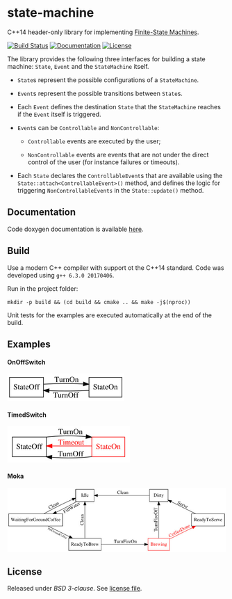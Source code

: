 # state-machine

C++14 header-only library for implementing
[Finite-State Machines](https://en.wikipedia.org/wiki/Finite-state_machine).

[![Build Status][build-img]][build-link]
[![Documentation][doc-img]][doc-link]
[![License][license-img]][license-link]

The library provides the following three interfaces for building a state
 machine: `State`, `Event` and the `StateMachine` itself.

- `State`s represent the possible configurations of a `StateMachine`.

- `Event`s represent the possible transitions between `State`s.

- Each `Event` defines the destination `State` that the `StateMachine`
  reaches if the `Event` itself is triggered.

- `Event`s can be `Controllable` and `NonControllable`:

  - `Controllable` events are executed by the user;

  - `NonControllable` events are events that are not under the direct control
    of the user (for instance failures or timeouts).

- Each `State` declares the `ControllableEvent`s that are available using the
  `State::attach<ControllableEvent>()` method, and defines the logic for
  triggering `NonControllableEvents` in the `State::update()` method.

## Documentation

Code doxygen documentation is available [here][doc-link].

## Build

Use a modern C++ compiler with support ot the C++14 standard.
Code was developed using `g++ 6.3.0 20170406`.

Run in the project folder:

```
mkdir -p build && (cd build && cmake .. && make -j$(nproc))
```

Unit tests for the examples are executed automatically at the end of the build.

## Examples

#### OnOffSwitch

[![OnOffSwitch][example-img-onoffswitch]][example-code-onoffswitch]

#### TimedSwitch

[![TimedSwitch][example-img-timedswitch]][example-code-timedswitch]

#### Moka

[![Moka][example-img-moka]][example-code-moka]

## License

Released under *BSD 3-clause*. See [license file](LICENSE).


[build-img]: https://travis-ci.org/antoniocoratelli/state-machine.svg?branch=master
[build-link]: https://travis-ci.org/antoniocoratelli/state-machine
[doc-img]: https://img.shields.io/badge/documentation-here-brightgreen.svg?style=flat
[doc-link]: https://antoniocoratellimirrors.gitlab.io/state-machine/annotated.html
[license-img]: https://img.shields.io/badge/license-BSD-blue.svg?style=flat
[license-link]: LICENSE

[example-img-onoffswitch]: doc/examples/onoffswitch.jpg
[example-img-timedswitch]: doc/examples/timedswitch.jpg
[example-img-moka]: doc/examples/moka.jpg

[example-code-onoffswitch]: examples/onoffswitch/OnOffSwitch.cpp
[example-code-timedswitch]: examples/timedswitch/TimedSwitch.cpp
[example-code-moka]: examples/moka/Moka.cpp
